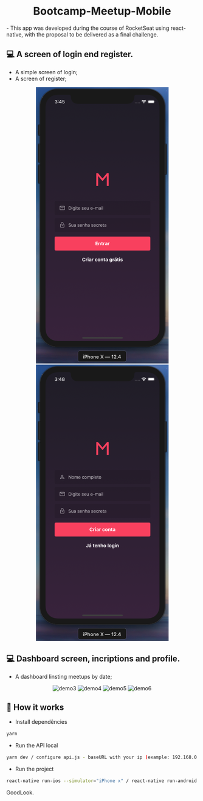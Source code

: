 <h1 align="center">Bootcamp-Meetup-Mobile</h1>
- This app was developed during the course of RocketSeat using react-native, with the proposal to be delivered as a final challenge.

## 💻  A screen of login end register.

 - A simple screen of login;
 - A screen of register;

<p align="center">
<img src="./demo/demo1.png" alt="demo1" title="demo1">
<img src="./demo/demo2.png" alt="demo2" title="demo2">
</p>

## 💻  Dashboard screen, incriptions and profile.

- A dashboard linsting meetups by date;

<p align="center">
<img src="./demo/demo3.gif" alt="demo3" title="demo3">
<img src="./demo/demo4.gif" alt="demo4" title="demo4">
<img src="./demo/demo5.gif" alt="demo5" title="demo5">
<img src="./demo/demo6.gif" alt="demo6" title="demo6">
</p>


## 🎩 How it works

 - Install dependêncies
```sh
yarn
```
 - Run the API local
```sh
yarn dev / configure api.js - baseURL with your ip (example: 192.168.0.1)
```
 - Run the project
```sh
react-native run-ios --simulator="iPhone x" / react-native run-android
```

GoodLook.
